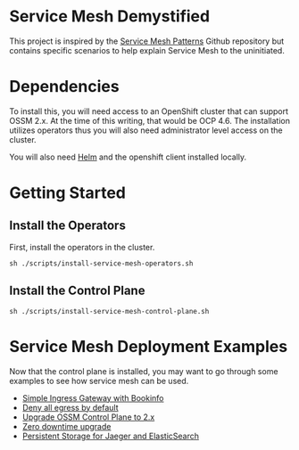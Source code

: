 # Service Mesh Demystified

This project is inspired by the [Service Mesh Patterns](https://github.com/trevorbox/service-mesh-patterns) Github repository but contains specific scenarios to help explain Service Mesh to the uninitiated.

# Dependencies

To install this, you will need access to an OpenShift cluster that can support OSSM 2.x.  At the time of this writing, that would be OCP 4.6.  The installation utilizes operators thus you will also need administrator level access on the cluster.

You will also need [Helm](https://helm.sh) and the openshift client installed locally.

# Getting Started

## Install the Operators

First, install the operators in the cluster.

```sh ./scripts/install-service-mesh-operators.sh```

## Install the Control Plane

```sh ./scripts/install-service-mesh-control-plane.sh```

# Service Mesh Deployment Examples

Now that the control plane is installed, you may want to go through some examples
to see how service mesh can be used.

 - [Simple Ingress Gateway with Bookinfo](docs/simple-ingress-gateway-with-bookinfo.md)
 - [Deny all egress by default](docs/deny-all-egress-by-default.md)
 - [Upgrade OSSM Control Plane to 2.x](docs/upgrade-control-plane.md)
 - [Zero downtime upgrade](docs/zero-downtime-upgrade.md)
 - [Persistent Storage for Jaeger and ElasticSearch](docs/persistent-storage-jaeger-elasticsearch.md)
